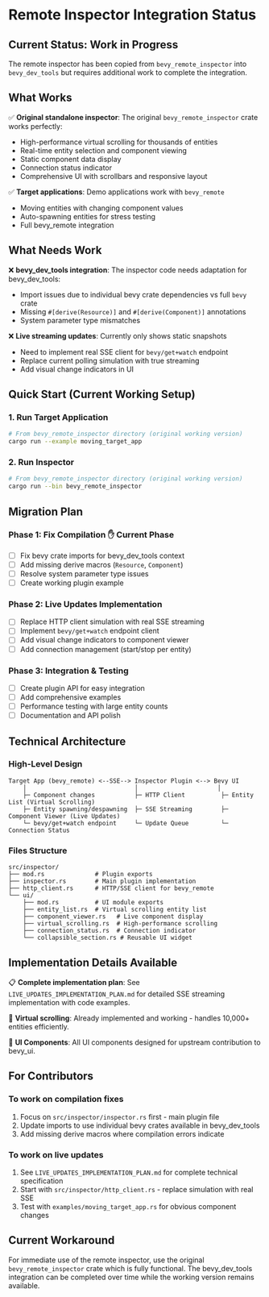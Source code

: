# Remote Inspector Integration Status

## Current Status: Work in Progress

The remote inspector has been copied from `bevy_remote_inspector` into `bevy_dev_tools` but requires additional work to complete the integration.

## What Works

✅ **Original standalone inspector**: The original `bevy_remote_inspector` crate works perfectly:

- High-performance virtual scrolling for thousands of entities
- Real-time entity selection and component viewing  
- Static component data display
- Connection status indicator
- Comprehensive UI with scrollbars and responsive layout

✅ **Target applications**: Demo applications work with `bevy_remote`

- Moving entities with changing component values
- Auto-spawning entities for stress testing
- Full bevy_remote integration

## What Needs Work

❌ **bevy_dev_tools integration**: The inspector code needs adaptation for bevy_dev_tools:

- Import issues due to individual bevy crate dependencies vs full `bevy` crate
- Missing `#[derive(Resource)]` and `#[derive(Component)]` annotations
- System parameter type mismatches

❌ **Live streaming updates**: Currently only shows static snapshots

- Need to implement real SSE client for `bevy/get+watch` endpoint
- Replace current polling simulation with true streaming
- Add visual change indicators in UI

## Quick Start (Current Working Setup)

### 1. Run Target Application

```bash
# From bevy_remote_inspector directory (original working version)
cargo run --example moving_target_app
```

### 2. Run Inspector

```bash
# From bevy_remote_inspector directory (original working version)
cargo run --bin bevy_remote_inspector
```

## Migration Plan

### Phase 1: Fix Compilation ✋ **Current Phase**

- [ ] Fix bevy crate imports for bevy_dev_tools context
- [ ] Add missing derive macros (`Resource`, `Component`)
- [ ] Resolve system parameter type issues
- [ ] Create working plugin example

### Phase 2: Live Updates Implementation

- [ ] Replace HTTP client simulation with real SSE streaming
- [ ] Implement `bevy/get+watch` endpoint client
- [ ] Add visual change indicators to component viewer
- [ ] Add connection management (start/stop per entity)

### Phase 3: Integration & Testing

- [ ] Create plugin API for easy integration
- [ ] Add comprehensive examples
- [ ] Performance testing with large entity counts
- [ ] Documentation and API polish

## Technical Architecture

### High-Level Design

```text
Target App (bevy_remote) <--SSE--> Inspector Plugin <--> Bevy UI
    │                              │                      │
    ├─ Component changes           ├─ HTTP Client          ├─ Entity List (Virtual Scrolling)
    ├─ Entity spawning/despawning  ├─ SSE Streaming        ├─ Component Viewer (Live Updates)
    └─ bevy/get+watch endpoint     └─ Update Queue         └─ Connection Status
```

### Files Structure

```text
src/inspector/
├── mod.rs              # Plugin exports
├── inspector.rs        # Main plugin implementation  
├── http_client.rs      # HTTP/SSE client for bevy_remote
└── ui/
    ├── mod.rs          # UI module exports
    ├── entity_list.rs  # Virtual scrolling entity list
    ├── component_viewer.rs   # Live component display
    ├── virtual_scrolling.rs  # High-performance scrolling
    ├── connection_status.rs  # Connection indicator
    └── collapsible_section.rs # Reusable UI widget
```

## Implementation Details Available

📋 **Complete implementation plan**: See `LIVE_UPDATES_IMPLEMENTATION_PLAN.md` for detailed SSE streaming implementation with code examples.

🎯 **Virtual scrolling**: Already implemented and working - handles 10,000+ entities efficiently.

🔧 **UI Components**: All UI components designed for upstream contribution to bevy_ui.

## For Contributors

### To work on compilation fixes

1. Focus on `src/inspector/inspector.rs` first - main plugin file
2. Update imports to use individual bevy crates available in bevy_dev_tools
3. Add missing derive macros where compilation errors indicate

### To work on live updates

1. See `LIVE_UPDATES_IMPLEMENTATION_PLAN.md` for complete technical specification
2. Start with `src/inspector/http_client.rs` - replace simulation with real SSE
3. Test with `examples/moving_target_app.rs` for obvious component changes

## Current Workaround

For immediate use of the remote inspector, use the original `bevy_remote_inspector` crate which is fully functional. The bevy_dev_tools integration can be completed over time while the working version remains available.
